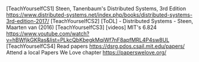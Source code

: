 [TeachYourselfCS1] Steen, Tanenbaum's Distributed Systems, 3rd Edition
  https://www.distributed-systems.net/index.php/books/distributed-systems-3rd-edition-2017/
[TeachYourselfCS2] [ToDL] - Distributed Systems  - Steen, Maarten van (2016)
[TeachYourselfCS3] [videos] MIT's 6.824
  https://www.youtube.com/watch?v=hBWfjkGKRas&list=PLkcQbKbegkMqiWf7nF8apfMRL4P4sw8UL
[TeachYourselfCS4] Read papers
  https://dsrg.pdos.csail.mit.edu/papers/
  Attend a local Papers We Love chapter
    https://paperswelove.org/
